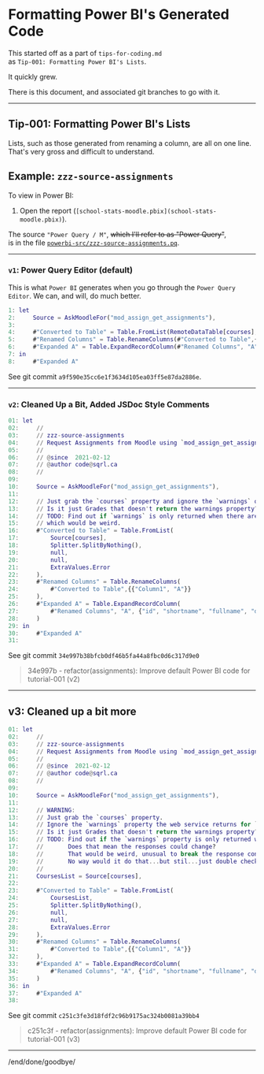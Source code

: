 # Formatting Power BI's Generated Code

This started off as a part of `tips-for-coding.md`  
as `Tip-001: Formatting Power BI's Lists`. 

It quickly grew.

There is this document, and associated git branches to go with it.

----

## Tip-001: Formatting Power BI's Lists

Lists, such as those generated from renaming a column, are all on one line.
That's very gross and difficult to understand.



## Example: `zzz-source-assignments`

To view in Power BI:

1. Open the report (`[school-stats-moodle.pbix](school-stats-moodle.pbix)`).

The source `"Power Query / M"`, ~~which I'll refer to as "Power Query"~~,  
is in the file [`powerbi-src/zzz-source-assignments.pq`](../../../powerbi-src/zzz-source-assignments.pq).

----

### `v1`: Power Query Editor (default)

This is what `Power BI` generates when you go through the `Power Query Editor`.
We can, and will, do much better.

```m
1: let
2:     Source = AskMoodleFor("mod_assign_get_assignments"),
3: 
4:     #"Converted to Table" = Table.FromList(RemoteDataTable[courses], Splitter.SplitByNothing(), null, null, ExtraValues.Error),
5:     #"Renamed Columns" = Table.RenameColumns(#"Converted to Table",{{"Column1", "A"}}),
6:     #"Expanded A" = Table.ExpandRecordColumn(#"Renamed Columns", "A", {"id", "shortname", "fullname", "displayname", "enrolledusercount", "idnumber", "visible", "summary", "summaryformat", "format", "showgrades", "lang", "enablecompletion", "completionhascriteria", "completionusertracked", "category", "progress", "completed", "startdate", "enddate", "marker", "lastaccess", "isfavourite", "hidden", "overviewfiles"}, {"A.id", "A.shortname", "A.fullname", "A.displayname", "A.enrolledusercount", "A.idnumber", "A.visible", "A.summary", "A.summaryformat", "A.format", "A.showgrades", "A.lang", "A.enablecompletion", "A.completionhascriteria", "A.completionusertracked", "A.category", "A.progress", "A.completed", "A.startdate", "A.enddate", "A.marker", "A.lastaccess", "A.isfavourite", "A.hidden", "A.overviewfiles"})
7: in
8:     #"Expanded A"
```

See git commit `a9f590e35cc6e1f3634d105ea03ff5e87da2886e`.

----

### `v2`: Cleaned Up a Bit, Added JSDoc Style Comments

```m
01: let
02:     //
03:     // zzz-source-assignments
04:     // Request Assignments from Moodle using `mod_assign_get_assignments`.
05:     //
06:     // @since  2021-02-12
07:     // @author code@sqrl.ca
08:     //
09: 
10:     Source = AskMoodleFor("mod_assign_get_assignments"),
11: 
12:     // Just grab the `courses` property and ignore the `warnings` one the web service returns for Assignments and Courses.
13:     // Is it just Grades that doesn't return the warnings property?
14:     // TODO: Find out if `warnings` is only returned when there are warnins, and if that means the responses could change,
15:     // which would be weird.
16:     #"Converted to Table" = Table.FromList(
17:         Source[courses],
18:         Splitter.SplitByNothing(),
19:         null,
20:         null,
21:         ExtraValues.Error
22:     ),
23:     #"Renamed Columns" = Table.RenameColumns(
24:         #"Converted to Table",{{"Column1", "A"}}
25:     ),
26:     #"Expanded A" = Table.ExpandRecordColumn(
27:         #"Renamed Columns", "A", {"id", "shortname", "fullname", "displayname", "enrolledusercount", "idnumber", "visible", "summary", "summaryformat", "format", "showgrades", "lang", "enablecompletion", "completionhascriteria", "completionusertracked", "category", "progress", "completed", "startdate", "enddate", "marker", "lastaccess", "isfavourite", "hidden", "overviewfiles"}, {"A.id", "A.shortname", "A.fullname", "A.displayname", "A.enrolledusercount", "A.idnumber", "A.visible", "A.summary", "A.summaryformat", "A.format", "A.showgrades", "A.lang", "A.enablecompletion", "A.completionhascriteria", "A.completionusertracked", "A.category", "A.progress", "A.completed", "A.startdate", "A.enddate", "A.marker", "A.lastaccess", "A.isfavourite", "A.hidden", "A.overviewfiles"}
28:     )
29: in
30:     #"Expanded A"
31: 
```

See git commit `34e997b38bfcb0df46b5fa44a8fbc0d6c317d9e0`

> 34e997b - refactor(assignments): Improve default Power BI code for tutorial-001 (v2)

----

## v3: Cleaned up a bit more
```m
01: let
02:     //
03:     // zzz-source-assignments
04:     // Request Assignments from Moodle using `mod_assign_get_assignments`.
05:     //
06:     // @since  2021-02-12
07:     // @author code@sqrl.ca
08:     //
09: 
10:     Source = AskMoodleFor("mod_assign_get_assignments"),
11: 
12:     // WARNING:
13:     // Just grab the `courses` property.
14:     // Ignore the `warnings` property the web service returns for `Assignments` and `Courses`.
15:     // Is it just Grades that doesn't return the warnings property?
16:     // TODO: Find out if the `warnings` property is only returned when there are warnings.
17:     //       Does that mean the responses could change?
18:     //       That would be weird, unusual to break the response contract like that.
19:     //       No way would it do that...but stil...just double check in `Postman`.
20:     //
21:     CoursesList = Source[courses],
22: 
23:     #"Converted to Table" = Table.FromList(
24:         CoursesList,
25:         Splitter.SplitByNothing(),
26:         null,
27:         null,
28:         ExtraValues.Error
29:     ),
30:     #"Renamed Columns" = Table.RenameColumns(
31:         #"Converted to Table",{{"Column1", "A"}}
32:     ),
33:     #"Expanded A" = Table.ExpandRecordColumn(
34:         #"Renamed Columns", "A", {"id", "shortname", "fullname", "displayname", "enrolledusercount", "idnumber", "visible", "summary", "summaryformat", "format", "showgrades", "lang", "enablecompletion", "completionhascriteria", "completionusertracked", "category", "progress", "completed", "startdate", "enddate", "marker", "lastaccess", "isfavourite", "hidden", "overviewfiles"}, {"A.id", "A.shortname", "A.fullname", "A.displayname", "A.enrolledusercount", "A.idnumber", "A.visible", "A.summary", "A.summaryformat", "A.format", "A.showgrades", "A.lang", "A.enablecompletion", "A.completionhascriteria", "A.completionusertracked", "A.category", "A.progress", "A.completed", "A.startdate", "A.enddate", "A.marker", "A.lastaccess", "A.isfavourite", "A.hidden", "A.overviewfiles"}
35:     )
36: in
37:     #"Expanded A"
38: 
```

See git commit `c251c3fe3d18fdf2c96b9175ac324b0081a39bb4`

> c251c3f - refactor(assignments): Improve default Power BI code for tutorial-001 (v3) 


----
/end/done/goodbye/
